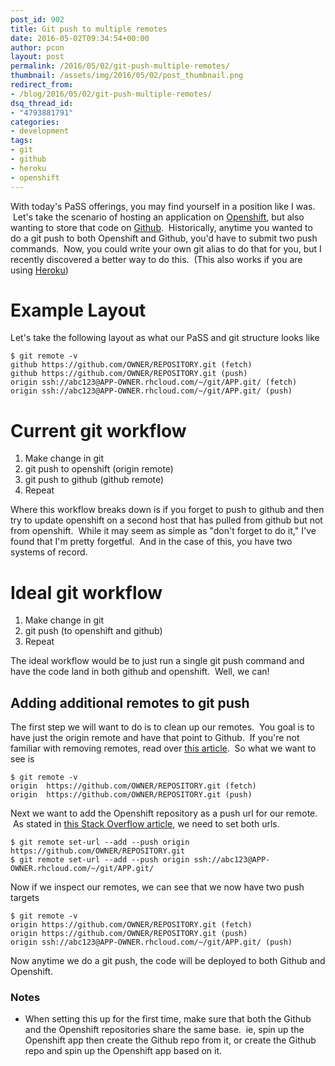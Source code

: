 ```yaml
---
post_id: 902
title: Git push to multiple remotes
date: 2016-05-02T09:34:54+00:00
author: pcon
layout: post
permalink: /2016/05/02/git-push-multiple-remotes/
thumbnail: /assets/img/2016/05/02/post_thumbnail.png
redirect_from:
- /blog/2016/05/02/git-push-multiple-remotes/
dsq_thread_id:
- "4793881791"
categories:
- development
tags:
- git
- github
- heroku
- openshift
---
```

With today's PaSS offerings, you may find yourself in a position like I was.  Let's take the scenario of hosting an application on [Openshift](http://openshift.redhat.com), but also wanting to store that code on [Github](https://github.com/).  Historically, anytime you wanted to do a git push to both Openshift and Github, you'd have to submit two push commands.  Now, you could write your own git alias to do that for you, but I recently discovered a better way to do this.  (This also works if you are using [Heroku](http://heroku.com/))

<!--more-->

# Example Layout

Let's take the following layout as what our PaSS and git structure looks like

```
$ git remote -v
github https://github.com/OWNER/REPOSITORY.git (fetch)
github https://github.com/OWNER/REPOSITORY.git (push)
origin ssh://abc123@APP-OWNER.rhcloud.com/~/git/APP.git/ (fetch)
origin ssh://abc123@APP-OWNER.rhcloud.com/~/git/APP.git/ (push)
```

# Current git workflow

1. Make change in git
2. git push to openshift (origin remote)
3. git push to github (github remote)
4. Repeat

Where this workflow breaks down is if you forget to push to github and then try to update openshift on a second host that has pulled from github but not from openshift.  While it may seem as simple as "don't forget to do it," I've found that I'm pretty forgetful.  And in the case of this, you have two systems of record.

# Ideal git workflow

1. Make change in git
2. git push (to openshift and github)
3. Repeat

The ideal workflow would be to just run a single git push command and have the code land in both github and openshift.  Well, we can!

## Adding additional remotes to git push

The first step we will want to do is to clean up our remotes.  You goal is to have just the origin remote and have that point to Github.  If you're not familiar with removing remotes, read over [this article](https://help.github.com/articles/removing-a-remote/).  So what we want to see is

```
$ git remote -v
origin  https://github.com/OWNER/REPOSITORY.git (fetch)
origin  https://github.com/OWNER/REPOSITORY.git (push)
```

Next we want to add the Openshift repository as a push url for our remote.  As stated in [this Stack Overflow article](http://stackoverflow.com/questions/14290113/git-pushing-code-to-two-remotes), we need to set both urls.

```
$ git remote set-url --add --push origin https://github.com/OWNER/REPOSITORY.git
$ git remote set-url --add --push origin ssh://abc123@APP-OWNER.rhcloud.com/~/git/APP.git/
```

Now if we inspect our remotes, we can see that we now have two push targets

```
$ git remote -v
origin https://github.com/OWNER/REPOSITORY.git (fetch)
origin https://github.com/OWNER/REPOSITORY.git (push)
origin ssh://abc123@APP-OWNER.rhcloud.com/~/git/APP.git/ (push)
```

Now anytime we do a git push, the code will be deployed to both Github and Openshift.

### Notes

* When setting this up for the first time, make sure that both the Github and the Openshift repositories share the same base.  ie, spin up the Openshift app then create the Github repo from it, or create the Github repo and spin up the Openshift app based on it.